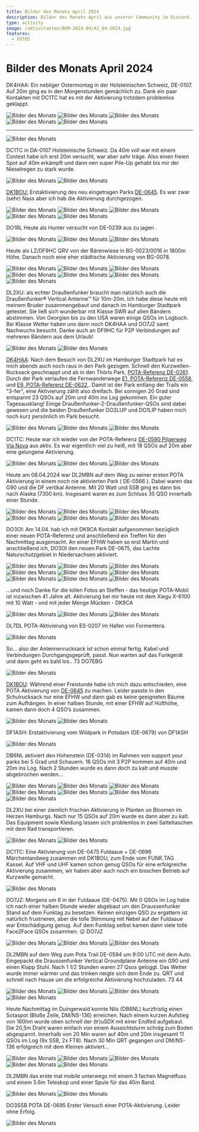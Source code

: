 ```yaml
---
title: Bilder des Monats April 2024
description: Bilder des Monats April aus unserer Community im Discord.
type: activity
image: /aktivitaeten/BDM-2024-04/42_04-2024.jpg
features:
  - FOTOS
---
```


# Bilder des Monats April 2024

DK4HAA: Ein nebliger Ostermontag in der Holsteinischen Schweiz, DE-0107. Auf 20m ging es in den Morgenstunden gemächlich zu. Dank ein paar Kontakten mit DC1TC hat es mit der Aktivierung trotzdem problemlos geklappt.

![Bilder des Monats](/aktivitaeten/BDM-2024-04/00_04-2024.jpg)
![Bilder des Monats](/aktivitaeten/BDM-2024-04/01_04-2024.jpg)
![Bilder des Monats](/aktivitaeten/BDM-2024-04/02_04-2024.jpg)
![Bilder des Monats](/aktivitaeten/BDM-2024-04/03_04-2024.jpg)
![Bilder des Monats](/aktivitaeten/BDM-2024-04/04_04-2024.jpg)

---

![Bilder des Monats](/aktivitaeten/BDM-2024-04/05_04-2024.jpg)

DC1TC in DA-0107 Holsteinische Schweiz. Da 40m voll war mit einem Contest habe ich erst 20m versucht, war aber sehr träge. Also einen freien Spot auf 40m erkämpft und dann nen super Pile-Up gehabt bis mir der Nieselregen zu stark wurde.

![Bilder des Monats](/aktivitaeten/BDM-2024-04/06_04-2024.jpg)
![Bilder des Monats](/aktivitaeten/BDM-2024-04/07_04-2024.jpg)

[DK1BOU:](https://www.qrz.com/db/DK1BOU) Erstaktivierung des neu eingetragen Parks [DE-0645](https://pota.app/#/park/DE-0645). Es war zwar (sehr) Nass aber ich hab die Aktivierung durchgezogen.

![Bilder des Monats](/aktivitaeten/BDM-2024-04/08_04-2024.jpg)
![Bilder des Monats](/aktivitaeten/BDM-2024-04/09_04-2024.jpg)
![Bilder des Monats](/aktivitaeten/BDM-2024-04/10_04-2024.jpg)
![Bilder des Monats](/aktivitaeten/BDM-2024-04/11_04-2024.jpg)
![Bilder des Monats](/aktivitaeten/BDM-2024-04/12_04-2024.jpg)

DO1RL Heute als Hunter versucht von DE-0239 aus zu jagen .

![Bilder des Monats](/aktivitaeten/BDM-2024-04/13_04-2024.jpg)
![Bilder des Monats](/aktivitaeten/BDM-2024-04/14_04-2024.jpg)
![Bilder des Monats](/aktivitaeten/BDM-2024-04/15_04-2024.jpg)

Heute als LZ/DF9HC QRV von der Bärenwiese in BG-0023/0016 in 1800m Höhe. Danach noch eine eher städtische Aktivierung von BG-0078.

![Bilder des Monats](/aktivitaeten/BDM-2024-04/16_04-2024.jpg)
![Bilder des Monats](/aktivitaeten/BDM-2024-04/17_04-2024.jpg)
![Bilder des Monats](/aktivitaeten/BDM-2024-04/18_04-2024.jpg)
![Bilder des Monats](/aktivitaeten/BDM-2024-04/19_04-2024.jpg)
![Bilder des Monats](/aktivitaeten/BDM-2024-04/20_04-2024.jpg)
![Bilder des Monats](/aktivitaeten/BDM-2024-04/21_04-2024.jpg)
![Bilder des Monats](/aktivitaeten/BDM-2024-04/22_04-2024.jpg)

DL2XU: als echter Draußenfunker braucht man natürlich auch die Draußenfunker® Vertical Antenne™ für 10m-20m. Ich habe diese heute mit meinem Bruder zusammengebaut und danach im Hamburger Stadtpark getestet. Sie ließ sich wunderbar mit Klasse SWR auf allen Bändern abstimmen. Von Georgien bis zu den USA waren einige QSOs im Logbuch.
Bei Klasse Wetter haben uns dann noch DK4HAA und DO7JZ samt Nachwuchs besucht. Danke auch an DF9HC für P2P Verbindungen auf mehreren Bändern aus dem Urlaub!

![Bilder des Monats](/aktivitaeten/BDM-2024-04/23_04-2024.jpg)
![Bilder des Monats](/aktivitaeten/BDM-2024-04/24_04-2024.jpg)

[DK4HAA](https://www.qrz.com/db/DK4HAA): Nach dem Besuch von DL2XU im Hamburger Stadtpark hat es mich abends auch noch raus in den Park gezogen. Schnell den Kurzwellen-Rucksack geschnappt und ab in den Thörls Park, [POTA-Referenz DE-0261](https://pota.app/#/park/DE-0261). Durch der Park verlaufen die Fernwanderwege [E1, POTA-Referenz DE-0558,](https://pota.app/#/park/DE-0558) und [E9, POTA-Referenz DE-0622,](https://pota.app/#/park/DE-0622). Damit ist der Park entlang der Trails ein "3-fer", eine Aktivierung zählt also dreifach. Bei sonnigen 20 Grad sind entspannt 23 QSOs auf 20m und 40m ins Log gekommen. Ein guter Tagesausklang! Einige Draußenfunker-2-Draußenfunker-QSOs sind dabei gewesen und die beiden Draußenfunker DO2LUP und DO1LIP haben mich noch kurz persönlich im Park besucht.

![Bilder des Monats](/aktivitaeten/BDM-2024-04/25_04-2024.jpg)
![Bilder des Monats](/aktivitaeten/BDM-2024-04/26_04-2024.jpg)
![Bilder des Monats](/aktivitaeten/BDM-2024-04/27_04-2024.jpg)

DC1TC: Heute war ich wieder von der POTA-Referenz [DE-0590 Pilgerweg Via Nova](https://pota.app/#/park/DE-0590) aus aktiv.
Es war eigentlich viel zu heiß, mit 18 QSOs auf 20m aber eine gelungene Aktivierung.

![Bilder des Monats](/aktivitaeten/BDM-2024-04/28_04-2024.jpg)
![Bilder des Monats](/aktivitaeten/BDM-2024-04/29_04-2024.jpg)
![Bilder des Monats](/aktivitaeten/BDM-2024-04/30_04-2024.jpg)

Heute am 08.04.2024 war DL2MBN auf dem Weg zu seiner ersten POTA Aktivierung in einem noch nie aktivierten Park ( DE-0566 ). Dabei waren das G90 und die DF vertikal Antenne. Mit 20 Watt und SSB ging es dann bis nach Alaska (7300 km). Insgesamt waren es zum Schluss 35 QSO innerhalb einer Stunde.

![Bilder des Monats](/aktivitaeten/BDM-2024-04/32_04-2024.jpg)
![Bilder des Monats](/aktivitaeten/BDM-2024-04/33_04-2024.jpg)
![Bilder des Monats](/aktivitaeten/BDM-2024-04/34_04-2024.jpg)
![Bilder des Monats](/aktivitaeten/BDM-2024-04/35_04-2024.jpg)
![Bilder des Monats](/aktivitaeten/BDM-2024-04/36_04-2024.jpg)
![Bilder des Monats](/aktivitaeten/BDM-2024-04/37_04-2024.jpg)

DO3OI: Am 14.04. hab ich mit DK9CA Kontakt aufgenommen bezüglich einer neuen POTA-Referenz und anschließend ein Treffen für den Nachmittag ausgemacht. An einer EFHW haben so erst Martin und anschließend ich, DO3OI den neuen Park DE-0675, das Lachte Naturschutzgebiet in Niedersachsen aktiviert.

![Bilder des Monats](/aktivitaeten/BDM-2024-04/38_04-2024.jpg)
![Bilder des Monats](/aktivitaeten/BDM-2024-04/39_04-2024.jpg)
![Bilder des Monats](/aktivitaeten/BDM-2024-04/40_04-2024.jpg)
![Bilder des Monats](/aktivitaeten/BDM-2024-04/41_04-2024.jpg)
![Bilder des Monats](/aktivitaeten/BDM-2024-04/42_04-2024.jpg)
![Bilder des Monats](/aktivitaeten/BDM-2024-04/43_04-2024.jpg)
![Bilder des Monats](/aktivitaeten/BDM-2024-04/44_04-2024.jpg)
![Bilder des Monats](/aktivitaeten/BDM-2024-04/45_04-2024.jpg)
![Bilder des Monats](/aktivitaeten/BDM-2024-04/46_04-2024.jpg)

…und noch Danke für die tollen Fotos an Steffen - das heutige POTA-Mobil ist inzwischen 41 Jahre alt. Aktivierung bei mir heute mit dem Xiegu X-6100 mit 10 Watt - und mit jeder Menge Mücken - DK9CA

![Bilder des Monats](/aktivitaeten/BDM-2024-04/47_04-2024.jpg)
![Bilder des Monats](/aktivitaeten/BDM-2024-04/48_04-2024.jpg)
![Bilder des Monats](/aktivitaeten/BDM-2024-04/49_04-2024.jpg)

DL7DL POTA-Aktivierung von ES-0207 im Hafen von Formentera.

![Bilder des Monats](/aktivitaeten/BDM-2024-04/50_04-2024.jpg)

So… also der Antennenrucksack ist schon einmal fertig. Kabel und Verbindungen Durchgangsgeprüft, passt.
Nun warten auf das Funkgerät und dann geht es bald los.. 73 DO7EBG

![Bilder des Monats](/aktivitaeten/BDM-2024-04/51_04-2024.jpg)

[DK1BOU](https://www.qrz.com/db/DK1BOU): Während einer Freistunde habe ich mich dazu entschieden, eine POTA Aktivierung von [DE-0645](https://pota.app/#/park/DE-0645) zu machen. Leider passte in den Schulrucksack nur eine EFHW und dann gab es keine geeigneten Bäume zum Aufhängen. In einer halben Stunde, mit einer EFHW auf Hüfthöhe, kamen dann doch 4 QSO‘s zusammen.

![Bilder des Monats](/aktivitaeten/BDM-2024-04/52_04-2024.jpg)
![Bilder des Monats](/aktivitaeten/BDM-2024-04/53_04-2024.jpg)

DF1ASH: Erstaktivierung vom Wildpark in Potsdam (DE-0679) von DF1ASH

![Bilder des Monats](/aktivitaeten/BDM-2024-04/54_04-2024.png)

DB6NL aktiviert den Hohenstein (DE-0314) im Rahmen von support your parks bei 5 Grad und Schauern. 16 QSOs mit 3 P2P kommen auf 40m und 20m ins Log. Nach 2 Stunden wurde es dann doch zu kalt und musste abgebrochen werden…

![Bilder des Monats](/aktivitaeten/BDM-2024-04/55_04-2024.jpg)
![Bilder des Monats](/aktivitaeten/BDM-2024-04/56_04-2024.jpg)
![Bilder des Monats](/aktivitaeten/BDM-2024-04/57_04-2024.jpg)
![Bilder des Monats](/aktivitaeten/BDM-2024-04/58_04-2024.jpg)
![Bilder des Monats](/aktivitaeten/BDM-2024-04/59_04-2024.jpg)
![Bilder des Monats](/aktivitaeten/BDM-2024-04/60_04-2024.jpg)
![Bilder des Monats](/aktivitaeten/BDM-2024-04/61_04-2024.jpg)

DL2XU bei einer ziemlich frischen Aktivierung in Planten un Bloomen im Herzen Hamburgs. Nach nur 15 QSOs auf 20m wurde es dann aber zu kalt. Das Equipment sowie Kleidung lassen sich problemlos in zwei Satteltaschen mit dem Rad transportieren.

![Bilder des Monats](/aktivitaeten/BDM-2024-04/62_04-2024.jpg)
![Bilder des Monats](/aktivitaeten/BDM-2024-04/63_04-2024.jpg)

DC1TC: Eine Aktivierung von DE-0475 Fuldaaue + DE-0696 Märchenlandweg zusammen mit DK1BOU, zum Ende vom FUNK.TAG Kassel.
Auf VHF und UHF kamen schon genug QSOs für eine erfolgreiche Aktivierung zusammen, wir haben aber auch noch ein bisschen Betrieb auf Kurzwelle gemacht.

![Bilder des Monats](/aktivitaeten/BDM-2024-04/64_04-2024.jpg)

DO7JZ: Morgens um 6 in der Fuldaaue (DE-0475). Mit 0 QSOs im Log habe ich nach einer halben Stunde wieder abgebaut um den Draussenfunker Stand auf dem Funktag zu besetzen. Keinen einzigen QSO zu ergattern ist natürlich frustrieren, aber die tolle Stimmung mit Nebel auf der Fuldaaue war Entschädigung genug. Auf dem Funktag selbst kamen dann viele tolle Face2Face QSOs zusammen. 😉 DO7JZ

![Bilder des Monats](/aktivitaeten/BDM-2024-04/65_04-2024.jpg)
![Bilder des Monats](/aktivitaeten/BDM-2024-04/66_04-2024.jpg)
![Bilder des Monats](/aktivitaeten/BDM-2024-04/67_04-2024.jpg)

DL2MBN auf dem Weg zum Pota Trail DE-0594 um 9:00 UTC mit dem Auto. Eingepackt die Draussenfunker Vertical Groundplane Antenne ein G90 und einen Klapp Stuhl. Nach 1 1/2 Stunden waren 27 Qsos geloggt. Das Wetter wurde immer wärmer und das trinken neigte sich dem Ende zu. QRT und schnell nach Hause um die erfolgreiche Aktivierung hochzuladen. 73 44

![Bilder des Monats](/aktivitaeten/BDM-2024-04/68_04-2024.jpg)
![Bilder des Monats](/aktivitaeten/BDM-2024-04/69_04-2024.jpg)
![Bilder des Monats](/aktivitaeten/BDM-2024-04/70_04-2024.jpg)
![Bilder des Monats](/aktivitaeten/BDM-2024-04/71_04-2024.jpg)

Heute Nachmittag im Duingerwald konnte Nils (DB6NL) kurzfristig einen Sotaspot (Bloße Zelle, DM/NS-136) erreichen. Nach einem kurzen Aufstieg von 160hm wurde oben schnell der (tr)uSDX mit einer Endfed aufgebaut. Die 20,5m Draht waren einfach von einem Aussichtsturm schräg zum Boden abgespannt. Innerhalb von 20 Min waren auf 40m und 20m insgesamt 11 QSOs im Log (9x SSB, 2x FT8). Nach 30 Min QRT gegangen und DM/NS-136 erfolgreich mit dem Kleinen aktiviert…

![Bilder des Monats](/aktivitaeten/BDM-2024-04/72_04-2024.jpg)
![Bilder des Monats](/aktivitaeten/BDM-2024-04/73_04-2024.jpg)
![Bilder des Monats](/aktivitaeten/BDM-2024-04/74_04-2024.jpg)
![Bilder des Monats](/aktivitaeten/BDM-2024-04/75_04-2024.jpg)
![Bilder des Monats](/aktivitaeten/BDM-2024-04/76_04-2024.jpg)

DL2MBN das erste mal mobile unterwegs mit einem 3 fachen Magnetfuss und einem 5.6m Teleskop und einer Spule für das 40m Band.

![Bilder des Monats](/aktivitaeten/BDM-2024-04/77_04-2024.jpg)
![Bilder des Monats](/aktivitaeten/BDM-2024-04/78_04-2024.jpg)

DO3SSB POTA DE-0695 Erster Versuch einer POTA-Aktivierung. Leider ohne Erfolg.

![Bilder des Monats](/aktivitaeten/BDM-2024-04/79_04-2024.jpg)
